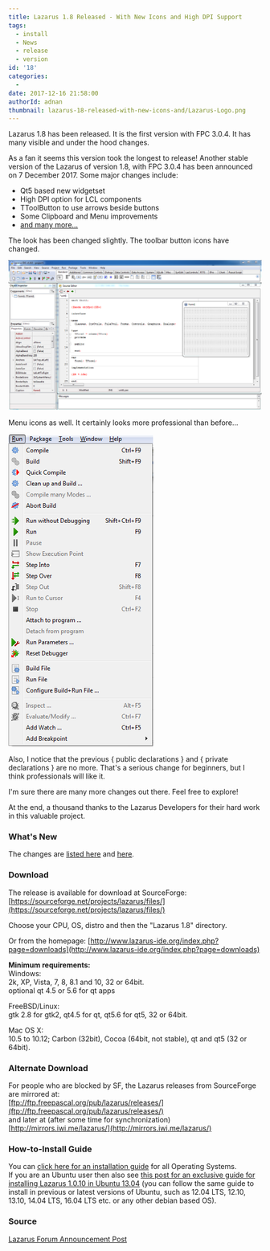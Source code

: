 ```yaml
---
title: Lazarus 1.8 Released - With New Icons and High DPI Support
tags:
  - install
  - News
  - release
  - version
id: '18'
categories:
  - 
date: 2017-12-16 21:58:00
authorId: adnan
thumbnail: lazarus-18-released-with-new-icons-and/Lazarus-Logo.png
---
```


Lazarus 1.8 has been released. It is the first version with FPC 3.0.4. It has many visible and under the hood changes.
<!-- more -->
  
As a fan it seems this version took the longest to release! Another stable version of the Lazarus of version 1.8, with FPC 3.0.4 has been announced on 7 December 2017. Some major changes include:  
  

*   Qt5 based new widgetset
*   High DPI option for LCL components
*   TToolButton to use arrows beside buttons
*   Some Clipboard and Menu improvements
*   [and many more...](http://wiki.lazarus.freepascal.org/Lazarus_1.8.0_release_notes)

  
The look has been changed slightly. The toolbar button icons have changed.  
  

![](lazarus-18-released-with-new-icons-and/Lazarus-1.8-on-windows.png)

  
Menu icons as well. It certainly looks more professional than before...  
  

![](lazarus-18-released-with-new-icons-and/lazarus-1.8-run-menu.png)

  
Also, I notice that the previous { public declarations } and { private declarations } are no more. That's a serious change for beginners, but I think professionals will like it.  
  
I'm sure there are many more changes out there. Feel free to explore!  
  
At the end, a thousand thanks to the Lazarus Developers for their hard work in this valuable project.  
  

### What's New

The changes are [listed here](http://wiki.lazarus.freepascal.org/Lazarus_1.8.0_release_notes) and [here](http://wiki.freepascal.org/Lazarus_1.8_fixes_branch#Fixes_for_1.8.0_.28merged.29).  
  

### Download

The release is available for download at SourceForge:  
[https://sourceforge.net/projects/lazarus/files/](https://sourceforge.net/projects/lazarus/files/)  
  
Choose your CPU, OS, distro and then the "Lazarus 1.8" directory.  
  
Or from the homepage: [http://www.lazarus-ide.org/index.php?page=downloads](http://www.lazarus-ide.org/index.php?page=downloads)  
  
  
**Minimum requirements:**  
Windows:  
2k, XP, Vista, 7, 8, 8.1 and 10, 32 or 64bit.  
optional qt 4.5 or 5.6 for qt apps  
  
FreeBSD/Linux:  
gtk 2.8 for gtk2, qt4.5 for qt, qt5.6 for qt5, 32 or 64bit.  
  
Mac OS X:  
10.5 to 10.12; Carbon (32bit), Cocoa (64bit, not stable), qt and qt5 (32 or 64bit).  
  

### Alternate Download

For people who are blocked by SF, the Lazarus releases from SourceForge are mirrored at:  
[ftp://ftp.freepascal.org/pub/lazarus/releases/](ftp://ftp.freepascal.org/pub/lazarus/releases/)  
and later at (after some time for synchronization)  
[http://mirrors.iwi.me/lazarus/](http://mirrors.iwi.me/lazarus/)  
  

### How-to-Install Guide

  
You can [click here for an installation guide](http://localhost/wp-lazplanet/2013/03/20/how-to-install-lazarus/) for all Operating Systems.  
If you are an Ubuntu user then also see [this post for an exclusive guide for installing Lazarus 1.0.10 in Ubuntu 13.04](http://localhost/wp-lazplanet/2013/05/08/how-to-install-lazarus-1-0-8-on-ubuntu-13-04-raring/) (you can follow the same guide to install in previous or latest versions of Ubuntu, such as 12.04 LTS, 12.10, 13.10, 14.04 LTS, 16.04 LTS etc. or any other debian based OS).  
  

### Source

[Lazarus Forum Announcement Post](http://forum.lazarus.freepascal.org/index.php/topic,39210.0.html)